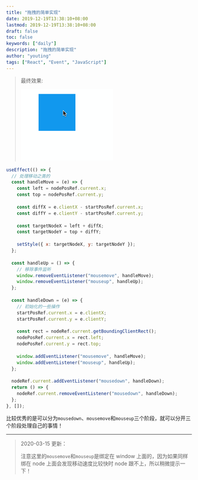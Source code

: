 ```yaml
---
title: "拖拽的简单实现"
date: 2019-12-19T13:38:10+08:00
lastmod: 2019-12-19T13:38:10+08:00
draft: false
toc: false
keywords: ["daily"]
description: "拖拽的简单实现"
author: "youting"
tags: ["React", "Event", "JavaScript"]
---
```


> 最终效果:
>
> ![useDrag](../../static-img/useDrag.gif)

```js
useEffect(() => {
  // 处理移动之类的
  const handleMove = (e) => {
    const left = nodePosRef.current.x;
    const top = nodePosRef.current.y;

    const diffX = e.clientX - startPosRef.current.x;
    const diffY = e.clientY - startPosRef.current.y;

    const targetNodeX = left + diffX;
    const targetNodeY = top + diffY;

    setStyle({ x: targetNodeX, y: targetNodeY });
  };

  const handleUp = () => {
    // 移除事件监听
    window.removeEventListener("mousemove", handleMove);
    window.removeEventListener("mouseup", handleUp);
  };

  const handleDown = (e) => {
    // 初始化的一些操作
    startPosRef.current.x = e.clientX;
    startPosRef.current.y = e.clientY;

    const rect = nodeRef.current.getBoundingClientRect();
    nodePosRef.current.x = rect.left;
    nodePosRef.current.y = rect.top;

    window.addEventListener("mousemove", handleMove);
    window.addEventListener("mouseup", handleUp);
  };

  nodeRef.current.addEventListener("mousedown", handleDown);
  return () => {
    nodeRef.current.removeEventListener("mousedown", handleDown);
  };
}, []);
```

比较优秀的是可以分为`mousedown`、`mousemove`和`mouseup`三个阶段，就可以分开三个阶段处理自己的事情！

---

> 2020-03-15 更新：
>
> 注意这里的`mousemove`和`mouseup`是绑定在 window 上面的，因为如果同样绑在 node 上面会发现移动速度比较快时 node 跟不上，所以稍微提示一下！
